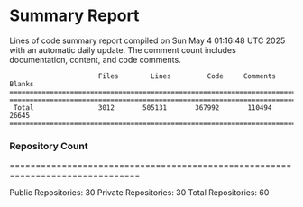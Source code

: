 # Summary Report
Lines of code summary report compiled on Sun May  4 01:16:48 UTC 2025 with an automatic daily update. The comment count includes documentation, content, and code comments.
```
                      Files        Lines         Code     Comments       Blanks
===============================================================================
===============================================================================
 Total                3012       505131       367992       110494        26645
===============================================================================
```

### Repository Count
===============================================================================

Public Repositories: 30
Private Repositories: 30
Total Repositories: 60

